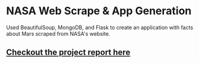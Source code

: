 # NASA Web Scrape & App Generation
Used BeautifulSoup, MongoDB, and Flask to create an application with facts about Mars scraped from NASA's website.

<a href="https://MrATX.github.io/WebScraping_Challenge"><h2>Checkout the project report here</h2></a>
